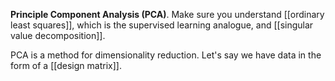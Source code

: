 **Principle Component Analysis (PCA)**. Make sure you understand [[ordinary least squares]], which is the supervised learning analogue, and [[singular value decomposition]].


PCA is a method for dimensionality reduction. Let's say we have data in the form of a [[design matrix]].

